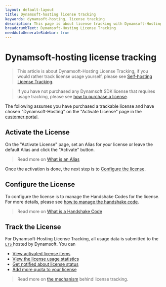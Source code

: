 ```yaml
---
layout: default-layout
title: Dynamsoft-hosting license tracking
keywords: dynamsoft-hosting, license tracking
description: This page is about license tracking with Dynamsoft-Hosting License Tracking Server
breadcrumbText: Dynamsoft-Hosting License Tracking
needAutoGenerateSidebar: true
---
```


# Dynamsoft-hosting license tracking

> This article is about Dynamsoft-Hosting License Tracking, if you would rather track license usage yourself, please see [Self-hosting License Tracking]({{site.selfhosting}}index.html).

> If you have not purchased any Dynamsoft SDK license that requires usage tracking, please see [how to purchase a license]({{site.about}}purchase.html).

The following assumes you have purchased a trackable license and have chosen "Dynamsoft-Hosting" on the "Activate License" page in the [customer portal](https://www.dynamsoft.com/customer/license/fullLicense).

## Activate the License

On the "Activate License" page, set an Alias for your license or leave the default Alias and click the "Activate" button.

> Read more on [What is an Alias]({{site.about}}terms.html#alias)

Once the activation is done, the next step is to [Configure the license](#configure-the-license).

## Configure the License

To configure the license is to manage the Handshake Codes for the license. For more details, please see [how to manage the handshake code]({{site.common}}handshakeCodes.html).

> Read more on [What is a Handshake Code]({{site.about}}terms.html#handshake-code)

## Track the License

For Dynamsoft-Hosting License Tracking, all usage data is submitted to the [ `LTS` ]({{site.about}}terms.html#license-tracking-server) hosted by Dynamsoft. You can

* [View activated license items]({{site.common}}licenseitems.html)
* [View the license usage statistics]({{site.common}}statistics.html)
* [Get notified about license status]({{site.common}}usagealerttriggers.html)
* [Add more quota to your license]({{site.about}}purchase.html#add-quota)

> Read more on [the mechanism]({{site.common}}mechanism.html) behind license tracking.

